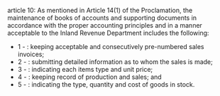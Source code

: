 article 10: 
As mentioned in Article 14(1) of the Proclamation, the maintenance of books of accounts and supporting documents in accordance with the proper accounting principles and in a manner acceptable to the Inland Revenue Department includes the following: 
<ul>
			<li>1 - : keeping acceptable and consecutively pre-numbered sales invoices; <ul>
			</ul></li>			<li>2 - : submitting detailed information as to whom the sales is made; <ul>
			</ul></li>			<li>3 - : indicating each items type and unit price;<ul>
			</ul></li>			<li>4 - : keeping record of production and sales; and <ul>
			</ul></li>			<li>5 - : indicating the type, quantity and cost of goods in stock. <ul>
			</ul></li></ul>